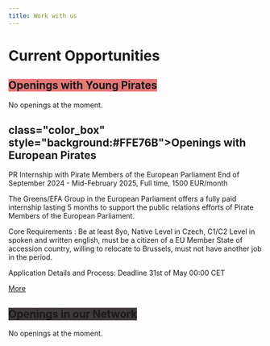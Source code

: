 ```yaml
---
title: Work with us
---
```


  <div class="post-content">
    <h1 id="current-opportunities">Current Opportunities</h1>

<h2><span class="color_box" style="background:#E77878">Openings with Young Pirates</span></h2>

<p>No openings at the moment.</p>

<h2><span> class="color_box" style="background:#FFE76B">Openings with European Pirates</span></h2>

<p>PR Internship with Pirate Members of the European Parliament End of September 2024 - Mid-February 2025, Full time, 1500 EUR/month</p>

<p>The Greens/EFA Group in the European Parliament offers a fully paid  internship lasting 5 months to support the public relations efforts of  Pirate Members of the European Parliament.</p>

<p>Core Requirements :
Be at least 8yo, Native Level in Czech, C1/C2 Level in spoken and written english, must be a citizen of a EU Member State of accession country, willing to relocate to Brussels, must not have another job in the period.</p>

<p>Application Details and Process:
Deadline 31st of May 00:00 CET</p>

<p><a href="https://european-pirateparty.eu/job-offer-pr-internship-with-pirate-members-of-the-european-parliament/" class="more_button">More</a></p>

<h2><span class="color_box" style="background:#3F3939">Openings in our Network</span></h2>

<p>No openings at the moment.</p>

